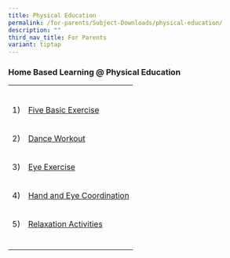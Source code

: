 ```yaml
---
title: Physical Education
permalink: /for-parents/Subject-Downloads/physical-education/
description: ""
third_nav_title: For Parents
variant: tiptap
---
```

<h3>Home Based Learning @ Physical Education</h3>
<table style="minWidth: 50px">
<colgroup>
<col>
<col>
</colgroup>
<tbody>
<tr>
<td rowspan="1" colspan="1">
<p></p>
</td>
<td rowspan="1" colspan="1">
<p></p>
</td>
</tr>
<tr>
<td rowspan="1" colspan="1">
<p>1)</p>
</td>
<td rowspan="1" colspan="1">
<p><a href="https://go.gov.sg/pehbl5bx" rel="noopener noreferrer nofollow" target="_blank">Five Basic Exercise</a>
</p>
</td>
</tr>
<tr>
<td rowspan="1" colspan="1">
<p>2)</p>
</td>
<td rowspan="1" colspan="1">
<p><a href="https://go.gov.sg/hbldanceworkout" rel="noopener noreferrer nofollow" target="_blank">Dance Workout</a>
</p>
</td>
</tr>
<tr>
<td rowspan="1" colspan="1">
<p>3)</p>
</td>
<td rowspan="1" colspan="1">
<p><a href="https://go.gov.sg/hbleyeexercise" rel="noopener noreferrer nofollow" target="_blank">Eye Exercise</a>
</p>
</td>
</tr>
<tr>
<td rowspan="1" colspan="1">
<p>4)</p>
</td>
<td rowspan="1" colspan="1">
<p><a href="https://go.gov.sg/hblhandeyecoordination" rel="noopener noreferrer nofollow" target="_blank">Hand and Eye Coordination</a>
</p>
</td>
</tr>
<tr>
<td rowspan="1" colspan="1">
<p>5)</p>
</td>
<td rowspan="1" colspan="1">
<p><a href="https://go.gov.sg/hblrelaxationactivities" rel="noopener noreferrer nofollow" target="_blank">Relaxation Activities</a>
</p>
</td>
</tr>
<tr>
<td rowspan="1" colspan="1">
<p></p>
</td>
<td rowspan="1" colspan="1">
<p></p>
</td>
</tr>
</tbody>
</table>
<p></p>